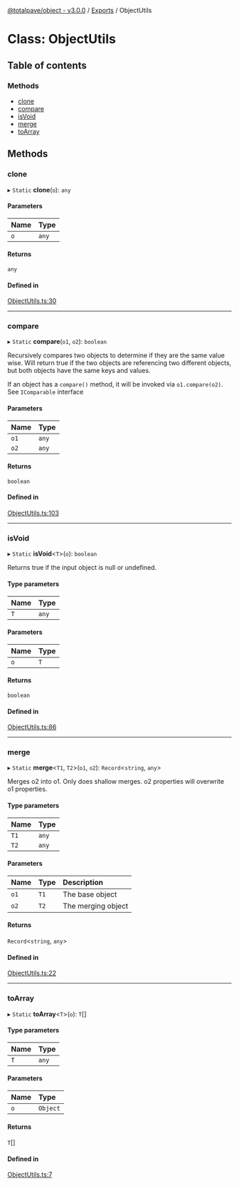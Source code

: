 [@totalpave/object - v3.0.0](../README.md) / [Exports](../modules.md) / ObjectUtils

# Class: ObjectUtils

## Table of contents

### Methods

- [clone](ObjectUtils.md#clone)
- [compare](ObjectUtils.md#compare)
- [isVoid](ObjectUtils.md#isvoid)
- [merge](ObjectUtils.md#merge)
- [toArray](ObjectUtils.md#toarray)

## Methods

### clone

▸ `Static` **clone**(`o`): `any`

#### Parameters

| Name | Type |
| :------ | :------ |
| `o` | `any` |

#### Returns

`any`

#### Defined in

[ObjectUtils.ts:30](https://github.com/totalpave/object/blob/82a84fa/src/ObjectUtils.ts#L30)

___

### compare

▸ `Static` **compare**(`o1`, `o2`): `boolean`

Recursively compares two objects to determine if they are the same
value wise. Will return true if the two objects
are referencing two different objects, but both
objects have the same keys and values.

If an object has a `compare()` method, it will be invoked via
`o1.compare(o2)`. See `IComparable` interface

#### Parameters

| Name | Type |
| :------ | :------ |
| `o1` | `any` |
| `o2` | `any` |

#### Returns

`boolean`

#### Defined in

[ObjectUtils.ts:103](https://github.com/totalpave/object/blob/82a84fa/src/ObjectUtils.ts#L103)

___

### isVoid

▸ `Static` **isVoid**<`T`\>(`o`): `boolean`

Returns true if the input object is null or undefined.

#### Type parameters

| Name | Type |
| :------ | :------ |
| `T` | `any` |

#### Parameters

| Name | Type |
| :------ | :------ |
| `o` | `T` |

#### Returns

`boolean`

#### Defined in

[ObjectUtils.ts:86](https://github.com/totalpave/object/blob/82a84fa/src/ObjectUtils.ts#L86)

___

### merge

▸ `Static` **merge**<`T1`, `T2`\>(`o1`, `o2`): `Record`<`string`, `any`\>

Merges o2 into o1. Only does shallow merges.
o2 properties will overwrite o1 properties.

#### Type parameters

| Name | Type |
| :------ | :------ |
| `T1` | `any` |
| `T2` | `any` |

#### Parameters

| Name | Type | Description |
| :------ | :------ | :------ |
| `o1` | `T1` | The base object |
| `o2` | `T2` | The merging object |

#### Returns

`Record`<`string`, `any`\>

#### Defined in

[ObjectUtils.ts:22](https://github.com/totalpave/object/blob/82a84fa/src/ObjectUtils.ts#L22)

___

### toArray

▸ `Static` **toArray**<`T`\>(`o`): `T`[]

#### Type parameters

| Name | Type |
| :------ | :------ |
| `T` | `any` |

#### Parameters

| Name | Type |
| :------ | :------ |
| `o` | `Object` |

#### Returns

`T`[]

#### Defined in

[ObjectUtils.ts:7](https://github.com/totalpave/object/blob/82a84fa/src/ObjectUtils.ts#L7)
